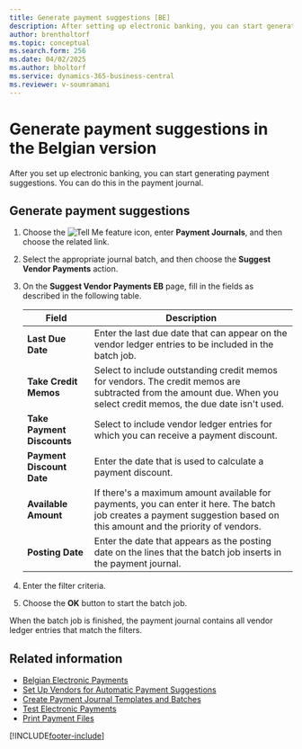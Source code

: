 ```yaml
---
title: Generate payment suggestions [BE]
description: After setting up electronic banking, you can start generating payment suggestions in the payment journal.
author: brentholtorf
ms.topic: conceptual
ms.search.form: 256
ms.date: 04/02/2025
ms.author: bholtorf
ms.service: dynamics-365-business-central
ms.reviewer: v-soumramani
---
```


# Generate payment suggestions in the Belgian version

After you set up electronic banking, you can start generating payment suggestions. You can do this in the payment journal.  

## Generate payment suggestions  

1. Choose the ![Tell Me feature](../../media/ui-search/search_small.png "Tell me what you want to do") icon, enter **Payment Journals**, and then choose the related link.  
1. Select the appropriate journal batch, and then choose the **Suggest Vendor Payments** action.  
1. On the **Suggest Vendor Payments EB** page, fill in the fields as described in the following table.  

   |Field|Description|  
   |---------------------------------|---------------------------------------|  
   |**Last Due Date**|Enter the last due date that can appear on the vendor ledger entries to be included in the batch job.|  
   |**Take Credit Memos**|Select to include outstanding credit memos for vendors. The credit memos are subtracted from the amount due. When you select credit memos, the due date isn't used.|  
   |**Take Payment Discounts**|Select to include vendor ledger entries for which you can receive a payment discount.|  
   |**Payment Discount Date**|Enter the date that is used to calculate a payment discount.|  
   |**Available Amount**|If there's a maximum amount available for payments, you can enter it here. The batch job creates a payment suggestion based on this amount and the priority of vendors.|  
   |**Posting Date**|Enter the date that appears as the posting date on the lines that the batch job inserts in the payment journal.|  

1. Enter the filter criteria.  
1. Choose the **OK** button to start the batch job.  

When the batch job is finished, the payment journal contains all vendor ledger entries that match the filters.  

## Related information

- [Belgian Electronic Payments](belgian-electronic-payments.md)
- [Set Up Vendors for Automatic Payment Suggestions](how-to-set-up-vendors-for-automatic-payment-suggestions.md)
- [Create Payment Journal Templates and Batches](how-to-create-payment-journal-templates-and-batches.md)
- [Test Electronic Payments](how-to-test-electronic-payments.md)
- [Print Payment Files](how-to-print-payment-files.md)

[!INCLUDE[footer-include](../../includes/footer-banner.md)]
